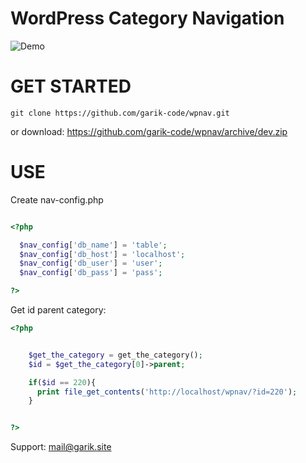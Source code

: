 # WordPress Category Navigation

![Demo](https://user-images.githubusercontent.com/1707/48204972-43569e00-e37c-11e8-9cf3-b86e3dc19ee9.png)

# GET STARTED

```
git clone https://github.com/garik-code/wpnav.git
```

or download: https://github.com/garik-code/wpnav/archive/dev.zip

# USE

Create nav-config.php

``` PHP

<?php

  $nav_config['db_name'] = 'table';
  $nav_config['db_host'] = 'localhost';
  $nav_config['db_user'] = 'user';
  $nav_config['db_pass'] = 'pass';

?>


```

Get id parent category:

``` PHP
<?php


    $get_the_category = get_the_category();
    $id = $get_the_category[0]->parent;

    if($id == 220){
      print file_get_contents('http://localhost/wpnav/?id=220');
    }


?>
```


Support: mail@garik.site
